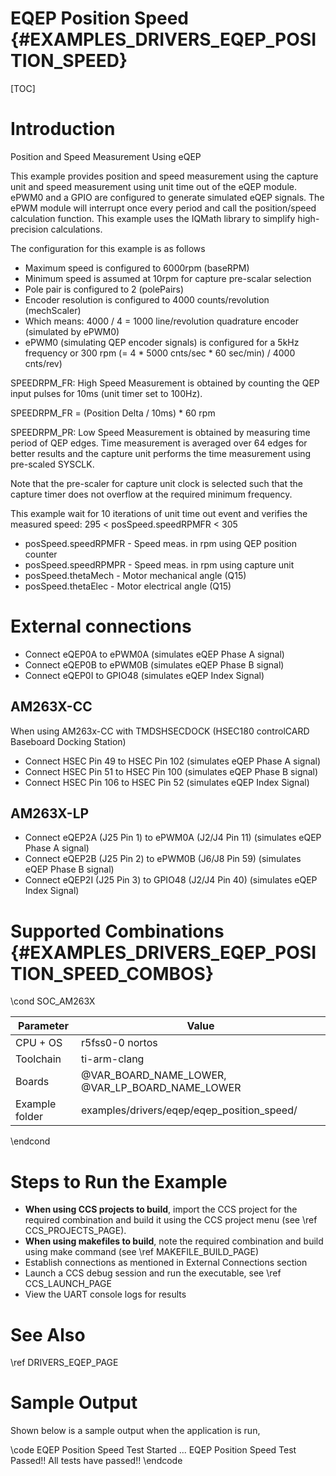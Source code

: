 # EQEP Position Speed {#EXAMPLES_DRIVERS_EQEP_POSITION_SPEED}

[TOC]

# Introduction

Position and Speed Measurement Using eQEP

This example provides position and speed measurement using the
capture unit and speed measurement using unit time out of the eQEP module.
ePWM0 and a GPIO are configured to generate simulated eQEP signals. The
ePWM module will interrupt once every period and call the position/speed
calculation function. This example uses the IQMath library to simplify
high-precision calculations.

The configuration for this example is as follows
- Maximum speed is configured to 6000rpm (baseRPM)
- Minimum speed is assumed at 10rpm for capture pre-scalar selection
- Pole pair is configured to 2 (polePairs)
- Encoder resolution is configured to 4000 counts/revolution (mechScaler)
- Which means: 4000 / 4 = 1000 line/revolution quadrature encoder
  (simulated by ePWM0)
- ePWM0 (simulating QEP encoder signals) is configured for a 5kHz frequency
  or 300 rpm (= 4 * 5000 cnts/sec * 60 sec/min) / 4000 cnts/rev)

SPEEDRPM_FR: High Speed Measurement is obtained by counting the QEP
input pulses for 10ms (unit timer set to 100Hz).

SPEEDRPM_FR = (Position Delta / 10ms) * 60 rpm

SPEEDRPM_PR: Low Speed Measurement is obtained by measuring time period
of QEP edges. Time measurement is averaged over 64 edges for better results
and the capture unit performs the time measurement using pre-scaled SYSCLK.

Note that the pre-scaler for capture unit clock is selected such that the
capture timer does not overflow at the required minimum frequency.

This example wait for 10 iterations of unit time out event and verifies the
measured speed:  295 < posSpeed.speedRPMFR < 305

 - posSpeed.speedRPMFR - Speed meas. in rpm using QEP position counter
 - posSpeed.speedRPMPR - Speed meas. in rpm using capture unit
 - posSpeed.thetaMech  - Motor mechanical angle (Q15)
 - posSpeed.thetaElec  - Motor electrical angle (Q15)

# External connections

- Connect eQEP0A to ePWM0A (simulates eQEP Phase A signal)
- Connect eQEP0B to ePWM0B (simulates eQEP Phase B signal)
- Connect eQEP0I to GPIO48 (simulates eQEP Index Signal)
## AM263X-CC

When using AM263x-CC with TMDSHSECDOCK (HSEC180 controlCARD Baseboard Docking Station)
- Connect HSEC Pin 49 to HSEC Pin 102 (simulates eQEP Phase A signal)
- Connect HSEC Pin 51 to HSEC Pin 100 (simulates eQEP Phase B signal)
- Connect HSEC Pin 106 to HSEC Pin 52 (simulates eQEP Index Signal)

## AM263X-LP
- Connect eQEP2A (J25 Pin 1) to ePWM0A (J2/J4 Pin 11) (simulates eQEP Phase A signal)
- Connect eQEP2B (J25 Pin 2) to ePWM0B (J6/J8 Pin 59) (simulates eQEP Phase B signal)
- Connect eQEP2I (J25 Pin 3) to GPIO48 (J2/J4 Pin 40) (simulates eQEP Index Signal)


# Supported Combinations {#EXAMPLES_DRIVERS_EQEP_POSITION_SPEED_COMBOS}

\cond SOC_AM263X

 Parameter      | Value
 ---------------|-----------
 CPU + OS       | r5fss0-0 nortos
 Toolchain      | ti-arm-clang
 Boards         | @VAR_BOARD_NAME_LOWER, @VAR_LP_BOARD_NAME_LOWER
 Example folder | examples/drivers/eqep/eqep_position_speed/

\endcond

# Steps to Run the Example

- **When using CCS projects to build**, import the CCS project for the required combination
  and build it using the CCS project menu (see \ref CCS_PROJECTS_PAGE).
- **When using makefiles to build**, note the required combination and build using
  make command (see \ref MAKEFILE_BUILD_PAGE)
- Establish connections as mentioned in External Connections section
- Launch a CCS debug session and run the executable, see \ref CCS_LAUNCH_PAGE
- View the UART console logs for results

# See Also

\ref DRIVERS_EQEP_PAGE

# Sample Output

Shown below is a sample output when the application is run,

\code
EQEP Position Speed Test Started ...
EQEP Position Speed Test Passed!!
All tests have passed!!
\endcode
